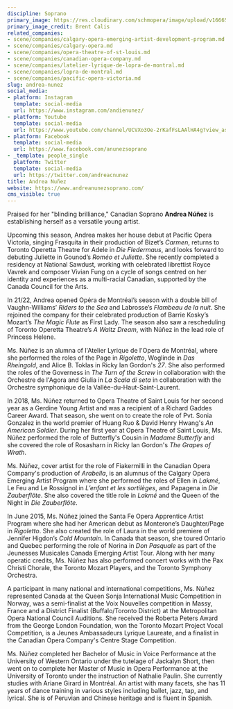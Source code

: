 ```yaml
---
discipline: Soprano
primary_image: https://res.cloudinary.com/schmopera/image/upload/v1666563165/media/2022/10/AndreaNunez_ufauft.jpg
primary_image_credit: Brent Calis
related_companies:
- scene/companies/calgary-opera-emerging-artist-development-program.md
- scene/companies/calgary-opera.md
- scene/companies/opera-theatre-of-st-louis.md
- scene/companies/canadian-opera-company.md
- scene/companies/latelier-lyrique-de-lopra-de-montral.md
- scene/companies/lopra-de-montral.md
- scene/companies/pacific-opera-victoria.md
slug: andrea-nunez
social_media:
- platform: Instagram
  template: social-media
  url: https://www.instagram.com/andienunez/
- platform: Youtube
  template: social-media
  url: https://www.youtube.com/channel/UCVXo3Oe-2rKafFsLAAlHA4g?view_as=subscriber
- platform: Facebook
  template: social-media
  url: https://www.facebook.com/anunezsoprano
- _template: people_single
  platform: Twitter
  template: social-media
  url: https://twitter.com/andreacnunez
title: Andrea Nuñez
website: https://www.andreanunezsoprano.com/
cms_visible: true
---
```

Praised for her "blinding brilliance," Canadian Soprano **Andrea Núñez** is establishing herself as a versatile young artist.

Upcoming this season, Andrea makes her house debut at Pacific Opera Victoria, singing Frasquita in their production of Bizet’s _Carmen_, returns to Toronto Operetta Theatre for Adele in _Die Fledermaus_, and looks forward to debuting Juliette in Gounod’s _Roméo et Juliette_. She recently completed a residency at National Sawdust, working with celebrated librettist Royce Vavrek and composer Vivian Fung on a cycle of songs centred on her identity and experiences as a multi-racial Canadian, supported by the Canada Council for the Arts.

In 21/22, Andrea opened Opéra de Montréal’s season with a double bill of Vaughn-Williams’ _Riders to the Sea_ and Labrosse’s _Flambeau de la nuit_. She rejoined the company for their celebrated production of Barrie Kosky’s Mozart’s _The Magic Flute_ as First Lady. The season also saw a rescheduling of Toronto Operetta Theatre’s _A Waltz Dream_, with Núñez in the lead role of Princess Helene.

Ms. Núñez is an alumna of l'Atelier Lyrique de l'Opera de Montréal, where she performed the roles of the Page in _Rigoletto_, Woglinde in _Das Rheingold_, and Alice B. Toklas in Ricky Ian Gordon's _27_. She also performed the roles of the Governess in _The Turn of the Screw_ in collaboration with the Orchestre de l'Agora and Giulia in _La Scala di seta_ in collaboration with the Orchestre symphonique de la Vallée-du-Haut-Saint-Laurent.

In 2018, Ms. Núñez returned to Opera Theatre of Saint Louis for her second year as a Gerdine Young Artist and was a recipient of a Richard Gaddes Career Award. That season, she went on to create the role of Pvt. Sonia Gonzalez in the world premier of Huang Ruo & David Henry Hwang's _An American Soldier_. During her first year at Opera Theatre of Saint Louis, Ms. Núñez performed the role of Butterfly's Cousin in _Madame Butterfly_ and she covered the role of Rosasharn in Ricky Ian Gordon's _The Grapes of Wrath_.

Ms. Núñez, cover artist for the role of Fiakermilli in the Canadian Opera Company's production of _Arabella_, is an alumnus of the Calgary Opera Emerging Artist Program where she performed the roles of Ellen in _Lakmé_, Le Feu and Le Rossignol in _L’enfant et les sortilèges_, and Papagena in _Die Zauberflöte_. She also covered the title role in _Lakmé_ and the Queen of the Night in _Die Zauberflöte_.

In June 2015, Ms. Núñez joined the Santa Fe Opera Apprentice Artist Program where she had her American debut as Monterone’s Daughter/Page in _Rigoletto_. She also created the role of Laura in the world premiere of Jennifer Higdon’s _Cold Mountain_. In Canada that season, she toured Ontario and Quebec performing the role of Norina in _Don Pasquale_ as part of the Jeunesses Musicales Canada Emerging Artist Tour. Along with her many operatic credits, Ms. Núñez has also performed concert works with the Pax Christi Chorale, the Toronto Mozart Players, and the Toronto Symphony Orchestra.

A participant in many national and international competitions, Ms. Núñez represented Canada at the Queen Sonja International Music Competition in Norway, was a semi-finalist at the Voix Nouvelles competition in Massy, France and a District Finalist (Buffalo/Toronto District) at the Metropolitan Opera National Council Auditions. She received the Roberta Peters Award from the George London Foundation, won the Toronto Mozart Project Vocal Competition, is a Jeunes Ambassadeurs Lyrique Laureate, and a finalist in the Canadian Opera Company's Centre Stage Competition.

Ms. Núñez completed her Bachelor of Music in Voice Performance at the University of Western Ontario under the tutelage of Jackalyn Short, then went on to complete her Master of Music in Opera Performance at the University of Toronto under the instruction of Nathalie Paulin. She currently studies with Ariane Girard in Montréal. An artist with many facets, she has 11 years of dance training in various styles including ballet, jazz, tap, and lyrical. She is of Peruvian and Chinese heritage and is fluent in Spanish.